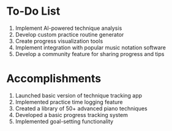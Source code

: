 # To-Do List

1. Implement AI-powered technique analysis
2. Develop custom practice routine generator
3. Create progress visualization tools
4. Implement integration with popular music notation software
5. Develop a community feature for sharing progress and tips

# Accomplishments

1. Launched basic version of technique tracking app
2. Implemented practice time logging feature
3. Created a library of 50+ advanced piano techniques
4. Developed a basic progress tracking system
5. Implemented goal-setting functionality